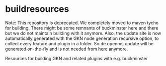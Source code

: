 # buildresources

Note: This repository is deprecated. We completely moved to maven tycho for building. There might be some remnants of buckminster here and there
but we do not maintain building with it anymore. Also, the update site is now automatically generated with the GKN node generation recursive option,
to collect every feature and plugin in a folder. So de.openms.update will be generated on-the-fly and is not needed from here anymore.


Resources for building GKN and related plugins with e.g. buckminster



